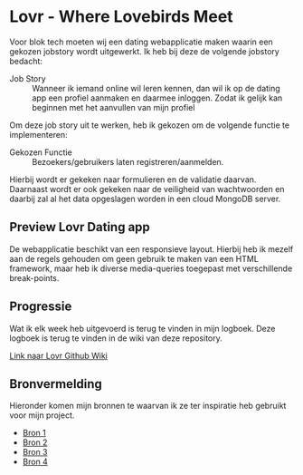 # Lovr - Where Lovebirds Meet

Voor blok tech moeten wij een dating webapplicatie maken waarin een gekozen jobstory wordt uitgewerkt. Ik heb bij deze de volgende jobstory bedacht:

<dl>
  <dt>Job Story</dt>
  <dd>Wanneer ik iemand online wil leren kennen, dan wil ik op de dating app een profiel aanmaken en daarmee inloggen. Zodat ik gelijk kan beginnen met het aanvullen van mijn profiel
  </dd>
</dl>

Om deze job story uit te werken, heb ik gekozen om de volgende functie te implementeren:

<dl>
  <dt>Gekozen Functie</dt>
  <dd>Bezoekers/gebruikers laten registreren/aanmelden.</dd>
</dl>

Hierbij wordt er gekeken naar formulieren en de validatie daarvan. Daarnaast wordt er ook gekeken naar de veiligheid van wachtwoorden en daarbij zal al het data opgeslagen worden in een cloud MongoDB server. 

## Preview Lovr Dating app

De webapplicatie beschikt van een responsieve layout. Hierbij heb ik mezelf aan de regels gehouden om geen gebruik te maken van een HTML framework, maar heb ik diverse media-queries toegepast met verschillende break-points.

## Progressie

Wat ik elk week heb uitgevoerd is terug te vinden in mijn logboek. Deze logboek is terug te vinden in de wiki van deze repository.

[Link naar Lovr Github Wiki](https://github.com/Awana1/Blok-Tech/wiki)



## Bronvermelding

Hieronder komen mijn bronnen te waarvan ik ze ter inspiratie heb gebruikt voor mijn project.

* [Bron 1](google.com)
* [Bron 2](google.com)
* [Bron 3](google.com)
* [Bron 4](google.com)